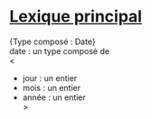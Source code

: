 # <ins>Lexique principal</ins>

{Type composé : Date}  
date : un type composé de  
\<  
* jour : un entier
* mois : un entier
* année : un entier  
\>  
